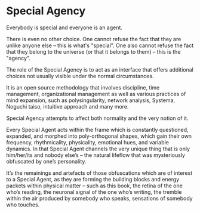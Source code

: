 Special Agency
=============

Everybody is special and everyone is an agent.

There is even no other choice. One cannot refuse the fact that they are unlike anyone else – this is what's "special". One also cannot refuse the fact that they belong to the universe (or that it belongs to them) – this is the "agency". 

The role of the Special Agency is to act as an interface that offers additional choices not usually visible under the normal circumstances. 

It is an open source methodology that involves discipline, time management, organizational management as well as  various practices of mind expansion, such as polysingularity, network analysis, Systema, Noguchi taiso, intuitive approach and many more.

Special Agency attempts to affect both normality and the very notion of it.  

Every Special Agent acts within the frame which is constantly questioned, expanded, and morphed into poly-orthogonal shapes, which gain their own frequency, rhythmicality, physicality, emotional hues, and variable dynamics. In that Special Agent channels the very unique thing that is only him/her/its and nobody else’s – the natural lifeflow that was mysteriously obfuscated by one’s personality. 

It’s the remainings and artefacts of those obfuscations which are of interest to a Special Agent, as they are forming the building blocks and energy packets within physical matter – such as this book, the retina of the one who’s reading, the neuronal signal of the one who’s writing, the tremble within the air produced by somebody who speaks, sensations of somebody who touches.
